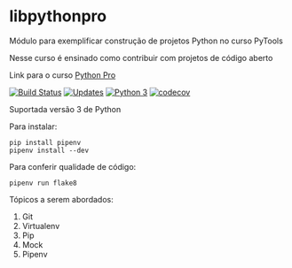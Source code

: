 # libpythonpro
Módulo para exemplificar construção de projetos Python no curso PyTools

Nesse curso é ensinado como contribuir com projetos de código aberto

Link para o curso [Python Pro](https://www.python.pro.br/)

[![Build Status](https://travis-ci.org/kelvin-torres/libpythonpro-1.svg?branch=master)](https://travis-ci.org/kelvin-torres/libpythonpro-1)
[![Updates](https://pyup.io/repos/github/kelvin-torres/libpythonpro-1/shield.svg)](https://pyup.io/repos/github/kelvin-torres/libpythonpro-1/)
[![Python 3](https://pyup.io/repos/github/kelvin-torres/libpythonpro-1/python-3-shield.svg)](https://pyup.io/repos/github/kelvin-torres/libpythonpro-1/)
[![codecov](https://codecov.io/gh/kelvin-torres/libpythonpro-1/branch/master/graph/badge.svg)](https://codecov.io/gh/kelvin-torres/libpythonpro-1)

Suportada versão 3 de Python

Para instalar:

```console
pip install pipenv
pipenv install --dev
```

Para conferir qualidade de código:

```console
pipenv run flake8
```

Tópicos a serem abordados:
 1. Git
 2. Virtualenv
 3. Pip
 4. Mock
 5. Pipenv
